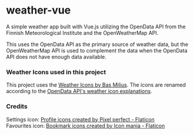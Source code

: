 # weather-vue

A simple weather app built with Vue.js utilizing the OpenData API from the Finnish Meteorological Institute
and the OpenWeatherMap API.

This uses the OpenData API as the primary source of weather data,
but the OpenWeatherMap API is used to complement the data when the OpenData API does not have enough data available.

### Weather Icons used in this project
This project uses the [Weather Icons by Bas Milius](https://github.com/basmilius/weather-icons).
The icons are renamed according to the 
[OpenData API's weather icon explanations](https://www.ilmatieteenlaitos.fi/latauspalvelun-pikaohje).

### Credits
Settings icon: <a href="https://www.flaticon.com/free-icons/profile" title="profile icons">Profile icons created by Pixel perfect - Flaticon</a>  
Favourites icon: <a href="https://www.flaticon.com/free-icons/bookmark" title="bookmark icons">Bookmark icons created by Icon mania - Flaticon</a>
